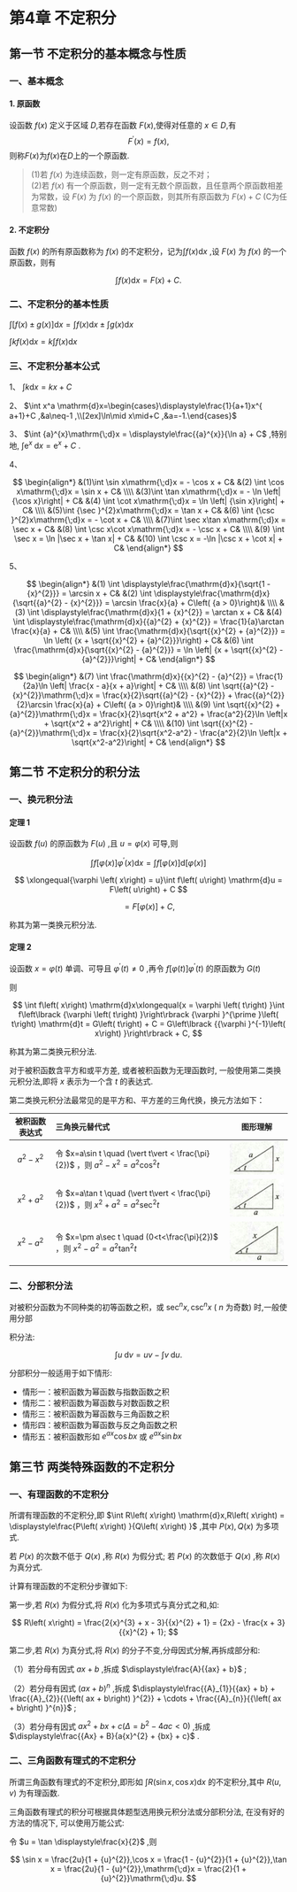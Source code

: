 # 第4章 不定积分

## 第一节 不定积分的基本概念与性质

### 一、基本概念

#### 1. 原函数

设函数 $f(x)$ 定义于区域 $D$,若存在函数 $F(x)$,使得对任意的 $x\in D$,有
$$F^{\prime}\left(x\right)=f\left(x\right),$$
则称$F(x)$为$f(x)$在$D$上的一个原函数.

> (1)若 $f(x)$ 为连续函数，则一定有原函数，反之不对；  
> (2)若 $f(x)$ 有一个原函数，则一定有无数个原函数，且任意两个原函数相差为常数，设 $F(x)$ 为 $f(x)$ 的一个原函数，则其所有原函数为 $F(x)+C$ (C为任意常数)

#### 2. 不定积分

函数 $f(x)$ 的所有原函数称为 $f(x)$ 的不定积分，记为$\int f(x)\mathrm{d}x$ ,设 $F(x)$ 为 $f(x)$ 的一个原函数，则有

$$
\int f\left(x\right)\mathrm{d}x=F\left(x\right)+C.
$$

### 二、不定积分的基本性质

$\int [f(x)\pm g(x)]\mathrm{d}x = \int f(x) \mathrm{d}x \pm \int  g(x)\mathrm{d}x$

$\int kf(x)\mathrm{d}x=k\int f(x) \mathrm{d}x$

### 三、不定积分基本公式

1、 $\int k \mathrm{d}x = kx+C$

2、 $\int x^a \mathrm{d}x=\begin{cases}\displaystyle\frac{1}{a+1}x^{ a+1}+C ,&a\neq-1 ,\\[2ex]\ln\mid x\mid+C ,&a=-1.\end{cases}$

3、 $\int {a}^{x}\mathrm{\;d}x = \displaystyle\frac{{a}^{x}}{\ln a} + C$ ,特别地, $\int {\mathrm{e}}^{x}\mathrm{\;d}x = {\mathrm{e}}^{x} + C$ .

4、

$$
\begin{align*}
&(1)\int \sin x\mathrm{\;d}x =  - \cos x + C& &(2) \int \cos x\mathrm{\;d}x = \sin x + C&
\\\\
&(3)\int \tan x\mathrm{\;d}x =  - \ln \left| {\cos x}\right|  + C& &(4) \int \cot x\mathrm{\;d}x = \ln \left| {\sin x}\right|  + C&
\\\\
&(5)\int {\sec }^{2}x\mathrm{\;d}x = \tan x + C& &(6) \int {\csc }^{2}x\mathrm{\;d}x =  - \cot x + C&
\\\\
&(7)\int \sec x\tan x\mathrm{\;d}x = \sec x + C& &(8) \int \csc x\cot x\mathrm{\;d}x =  - \csc x + C&
\\\\
&(9) \int \sec x = \ln |\sec x + \tan x| + C& &(10) \int \csc x = -\ln |\csc x + \cot x| + C&
\end{align*}
$$

5、

$$
\begin{align*}
&(1) \int \displaystyle\frac{\mathrm{d}x}{\sqrt{1 - {x}^{2}}} = \arcsin x + C& &(2) \int \displaystyle\frac{\mathrm{d}x}{\sqrt{{a}^{2} - {x}^{2}}} = \arcsin \frac{x}{a} + C\left( {a > 0}\right)&
\\\\
&(3) \int \displaystyle\frac{\mathrm{d}x}{1 + {x}^{2}} = \arctan x + C& &(4) \int \displaystyle\frac{\mathrm{d}x}{{a}^{2} + {x}^{2}} = \frac{1}{a}\arctan \frac{x}{a} + C&
\\\\
&(5) \int \frac{\mathrm{d}x}{\sqrt{{x}^{2} + {a}^{2}}} = \ln \left( {x + \sqrt{{x}^{2} + {a}^{2}}}\right)  + C&
&(6) \int \frac{\mathrm{d}x}{\sqrt{{x}^{2} - {a}^{2}}} = \ln \left| {x + \sqrt{{x}^{2} - {a}^{2}}}\right|  + C&
\end{align*}
$$

$$
\begin{align*}
&(7) \int \frac{\mathrm{d}x}{{x}^{2} - {a}^{2}} = \frac{1}{2a}\ln \left| \frac{x - a}{x + a}\right|  + C&
\\\\
&(8) \int \sqrt{{a}^{2} - {x}^{2}}\mathrm{\;d}x = \frac{x}{2}\sqrt{{a}^{2} - {x}^{2}} + \frac{{a}^{2}}{2}\arcsin \frac{x}{a} + C\left( {a > 0}\right)&
\\\\
&(9) \int \sqrt{{x}^{2} + {a}^{2}}\mathrm{\;d}x = \frac{x}{2}\sqrt{x^2 + a^2} + \frac{a^2}{2}\ln \left|x + \sqrt{x^2 + a^2}\right| + C&
\\\\
&(10) \int \sqrt{{x}^{2} - {a}^{2}}\mathrm{\;d}x = \frac{x}{2}\sqrt{x^2-a^2} - \frac{a^2}{2}\ln \left|x + \sqrt{x^2-a^2}\right| + C&
\end{align*}
$$

## 第二节 不定积分的积分法

### 一、换元积分法

#### 定理 1

设函数 $f\left( u\right)$ 的原函数为 $F\left( u\right)$ ,且 $u = \varphi \left( x\right)$ 可导,则

$$
\int f\left\lbrack  {\varphi \left( x\right) }\right\rbrack  {\varphi }^{\prime }\left( x\right) \mathrm{d}x = \int f\left\lbrack  {\varphi \left( x\right) }\right\rbrack  \mathrm{d}\left\lbrack  {\varphi \left( x\right) }\right\rbrack
$$

$$
\xlongequal{\varphi \left( x\right)  = u}\int f\left( u\right) \mathrm{d}u = F\left( u\right)  + C
$$

$$
 = F\left\lbrack  {\varphi \left( x\right) }\right\rbrack   + C,
$$

称其为第一类换元积分法.

#### 定理 2

 设函数 $x = \varphi \left( t\right)$ 单调、可导且 ${\varphi }^{\prime }\left( t\right)  \neq  0$ ,再令 $f\left\lbrack  {\varphi \left( t\right) }\right\rbrack  {\varphi }^{\prime }\left( t\right)$ 的原函数为 $G\left( t\right)$

则

$$
\int f\left( x\right) \mathrm{d}x\xlongequal{x = \varphi \left( t\right) }\int f\left\lbrack  {\varphi \left( t\right) }\right\rbrack  {\varphi }^{\prime }\left( t\right) \mathrm{d}t = G\left( t\right)  + C = G\left\lbrack  {{\varphi }^{-1}\left( x\right) }\right\rbrack   + C,
$$

称其为第二类换元积分法.

对于被积函数含平方和或平方差, 或者被积函数为无理函数时, 一般使用第二类换元积分法,即将 $x$ 表示为一个含 $t$ 的表达式.

第二类换元积分法最常见的是平方和、平方差的三角代换，换元方法如下：

|被积函数表达式|三角换元替代式|图形理解|
|:---:|:---|:---:|
|$a^{2}-x^{2}$|令 $x=a\sin t \quad (\vert t\vert < \frac{\pi}{2})$ ，则 $a^2-x^2=a^2\cos^2 t$|![a=sint](第4章_1.jpg)|
|$x^{2}+a^{2}$|令 $x=a\tan t \quad (\vert t\vert < \frac{\pi}{2})$ ，则 $x^2+a^2=a^2\sec^2 t$|![a=sint](第4章_2.jpg)|
|$x^{2}-a^{2}$|令 $x=\pm a\sec t \quad (0<t<\frac{\pi}{2})$ ，则 $x^2-a^2=a^2\tan^2 t$|![a=sint](第4章_3.jpg)|

### 二、分部积分法

对被积分函数为不同种类的初等函数之积，或 ${\sec }^{n}x,{\csc }^{n}x$ ( $n$ 为奇数) 时,一般使用分部

积分法:

$$
\int u\mathrm{\;d}v = {uv} - \int v\mathrm{\;d}u.
$$

分部积分一般适用于如下情形:

- 情形一：被积函数为幂函数与指数函数之积
- 情形二：被积函数为幂函数与对数函数之积
- 情形三：被积函数为幂函数与三角函数之积
- 情形四：被积函数为幂函数与反之角函数之积
- 情形五：被积函数形如 $e^{ax}\cos bx$ 或 $e^{ax}\sin bx$

## 第三节 两类特殊函数的不定积分

### 一、有理函数的不定积分

所谓有理函数的不定积分,即 $\int R\left( x\right) \mathrm{d}x,R\left( x\right)  = \displaystyle\frac{P\left( x\right) }{Q\left( x\right) }$ ,其中 $P\left( x\right) ,Q\left( x\right)$ 为多项式.

若 $P\left( x\right)$ 的次数不低于 $Q\left( x\right)$ ,称 $R\left( x\right)$ 为假分式; 若 $P\left( x\right)$ 的次数低于 $Q\left( x\right)$ ,称 $R\left( x\right)$ 为真分式.

计算有理函数的不定积分步骤如下:

第一步,若 $R\left( x\right)$ 为假分式,将 $R\left( x\right)$ 化为多项式与真分式之和,如:

$$
R\left( x\right)  = \frac{2{x}^{3} + x - 3}{{x}^{2} + 1} = {2x} - \frac{x + 3}{{x}^{2} + 1};
$$

第二步,若 $R\left( x\right)$ 为真分式,将 $R\left( x\right)$ 的分子不变,分母因式分解,再拆成部分和:

（1）若分母有因式 ${ax} + b$ ,拆成 $\displaystyle\frac{A}{{ax} + b}$ ;

（2）若分母有因式 ${\left( ax + b\right) }^{n}$ ,拆成 $\displaystyle\frac{{A}_{1}}{{ax} + b} + \frac{{A}_{2}}{{\left( ax + b\right) }^{2}} + \cdots  + \frac{{A}_{n}}{{\left( ax + b\right) }^{n}}$ ;

（3）若分母有因式 $a{x}^{2} + {bx} + c\left( {\Delta  = {b}^{2} - {4ac} < 0}\right)$ ,拆成 $\displaystyle\frac{{Ax} + B}{a{x}^{2} + {bx} + c}$ .

### 二、三角函数有理式的不定积分

所谓三角函数有理式的不定积分,即形如 $\int R\left( {\sin x,\cos x}\right) \mathrm{d}x$ 的不定积分,其中 $R\left( {u,v}\right)$ 为有理函数.

三角函数有理式的积分可根据具体题型选用换元积分法或分部积分法, 在没有好的方法的情况下, 可以使用万能公式:

令 $u = \tan \displaystyle\frac{x}{2}$ ,则

$$
\sin x = \frac{2u}{1 + {u}^{2}},\cos x = \frac{1 - {u}^{2}}{1 + {u}^{2}},\tan x = \frac{2u}{1 - {u}^{2}},\mathrm{\;d}x = \frac{2}{1 + {u}^{2}}\mathrm{\;d}u.
$$
